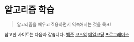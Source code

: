 # 알고리즘 학습

>알고리즘을 배우고 적용하면서 익숙해지는 것을 목표!

참고한 사이트는 다음과 같습니다.
[백준](https://www.acmicpc.net/)
[코드업](https://codeup.kr/)
[메일코딩](https://mailprogramming.com/)
[프로그래머스](https://programmers.co.kr/)
